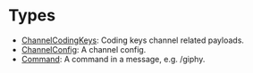 # Types

  - [ChannelCodingKeys](/ChannelCodingKeys):
    Coding keys channel related payloads.
  - [ChannelConfig](/ChannelConfig):
    A channel config.
  - [Command](/Command):
    A command in a message, e.g. /giphy.
